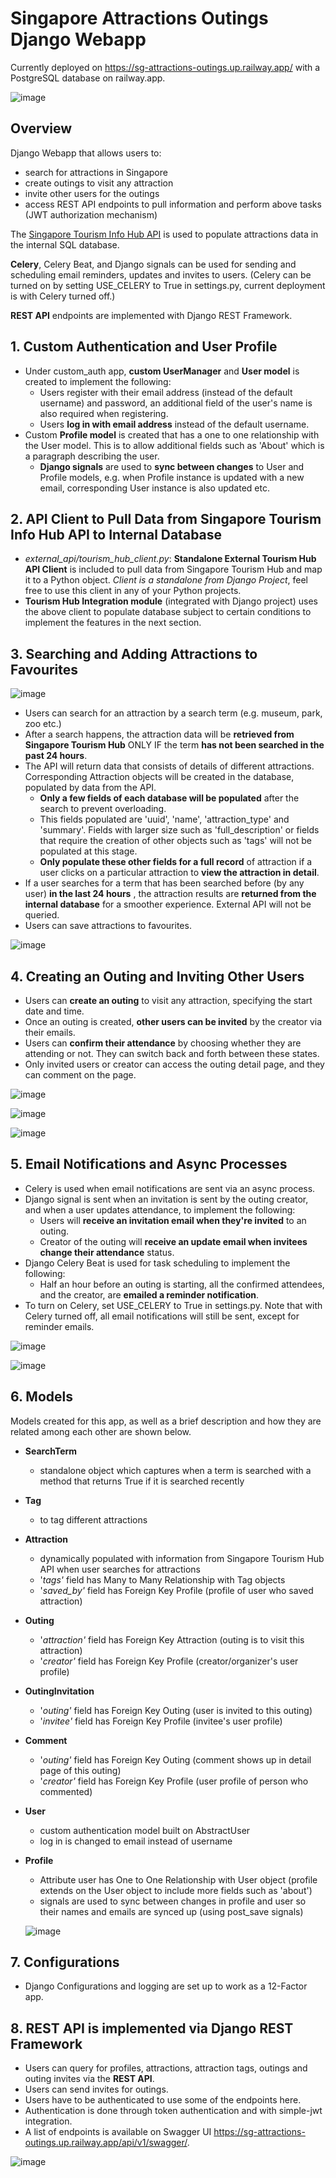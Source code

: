 ﻿# Singapore Attractions Outings Django Webapp
 
Currently deployed on <a href='https://sg-attractions-outings.up.railway.app/'>https://sg-attractions-outings.up.railway.app/</a> with a PostgreSQL database on railway.app.
 
 ![image](https://user-images.githubusercontent.com/9307190/199877457-8d721bdb-f0b3-4ca8-990f-5ca6bd75a960.png)

## Overview

Django Webapp that allows users to:

- search for attractions in Singapore
- create outings to visit any attraction
- invite other users for the outings
- access REST API endpoints to pull information and perform above tasks (JWT authorization mechanism)

The <a href='https://tih-dev.stb.gov.sg/api-products-documentation'>Singapore Tourism Info Hub API</a> is used to populate attractions data in the internal SQL database.

**Celery**, Celery Beat, and Django signals can be used for sending and scheduling email reminders, updates and invites to users. (Celery can be turned on by setting USE_CELERY to True in settings.py, current deployment is with Celery turned off.)

**REST API** endpoints are implemented with Django REST Framework.


## 1. Custom Authentication and User Profile

- Under custom\_auth app, **custom UserManager** and **User model** is created to implement the following:
  - Users register with their email address (instead of the default username) and password, an additional field of the user's name is also required when registering.
  - Users **log in with email address** instead of the default username.
- Custom **Profile model** is created that has a one to one relationship with the User model. This is to allow additional fields such as 'About' which is a paragraph describing the user.
  - **Django signals** are used to **sync between changes** to User and Profile models, e.g. when Profile instance is updated with a new email, corresponding User instance is also updated etc.


## 2. API Client to Pull Data from Singapore Tourism Info Hub API to Internal Database

- _external\_api/tourism\_hub\_client.py_: **Standalone External Tourism Hub API Client** is included to pull data from Singapore Tourism Hub and map it to a Python object. _Client is a standalone from Django Project_, feel free to use this client in any of your Python projects.
- **Tourism Hub Integration module** (integrated with Django project) uses the above client to populate database subject to certain conditions to implement the features in the next section.


## 3. Searching and Adding Attractions to Favourites

![image](https://user-images.githubusercontent.com/9307190/199877660-d6a72489-b252-4a9a-8bd8-2f0eb609a3e2.png)

- Users can search for an attraction by a search term (e.g. museum, park, zoo etc.)
- After a search happens, the attraction data will be **retrieved from Singapore Tourism Hub** ONLY IF the term **has not been searched in the past 24 hours**.
- The API will return data that consists of details of different attractions. Corresponding Attraction objects will be created in the database, populated by data from the API.
  - **Only a few fields of each database will be populated** after the search to prevent overloading.
  - This fields populated are 'uuid', 'name', 'attraction\_type' and 'summary'. Fields with larger size such as 'full\_description' or fields that require the creation of other objects such as 'tags' will not be populated at this stage.
  - **Only populate these other fields for a full record** of attraction if a user clicks on a particular attraction to **view the attraction in detail**.
- If a user searches for a term that has been searched before (by any user) **in the last 24 hours** , the attraction results are **returned from the internal database** for a smoother experience. External API will not be queried.
- Users can save attractions to favourites.

![image](https://user-images.githubusercontent.com/9307190/199877890-0a4b1d3b-29cf-4d9a-8895-eeb3c8dbe777.png)


## 4. Creating an Outing and Inviting Other Users

- Users can **create an outing** to visit any attraction, specifying the start date and time.
- Once an outing is created, **other users can be invited** by the creator via their emails.
- Users can **confirm their attendance** by choosing whether they are attending or not. They can switch back and forth between these states.
- Only invited users or creator can access the outing detail page, and they can comment on the page.

![image](https://user-images.githubusercontent.com/9307190/199940057-3a094461-43fb-4a77-8e27-49608c00d120.png)

![image](https://user-images.githubusercontent.com/9307190/199940716-c34d4291-5bf2-40aa-ac25-b77b5fc2c3cf.png)

![image](https://user-images.githubusercontent.com/9307190/199943410-78cea10c-5912-44a8-8250-b91412246def.png)

## 5. Email Notifications and Async Processes

- Celery is used when email notifications are sent via an async process.
- Django signal is sent when an invitation is sent by the outing creator, and when a user updates attendance, to implement the following:
  - Users will **receive an invitation email when they're invited** to an outing.
  - Creator of the outing will **receive an update email when invitees change their attendance** status.
- Django Celery Beat is used for task scheduling to implement the following:
  - Half an hour before an outing is starting, all the confirmed attendees, and the creator, are **emailed a reminder notification**.
- To turn on Celery, set USE_CELERY to True in settings.py. Note that with Celery turned off, all email notifications will still be sent, except for reminder emails.

![image](https://user-images.githubusercontent.com/9307190/199947236-99557290-f5f5-4662-83a8-908081ab33f6.png)

![image](https://user-images.githubusercontent.com/9307190/199947510-2776e278-fbac-4bdb-a974-1dbd265ee446.png)

## 6. Models

Models created for this app, as well as a brief description and how they are related among each other are shown below.

- **SearchTerm**
  - standalone object which captures when a term is searched with a method that returns True if it is searched recently
- **Tag**
  - to tag different attractions
- **Attraction**
  - dynamically populated with information from Singapore Tourism Hub API when user searches for attractions
  - '_tags'_ field has Many to Many Relationship with Tag objects
  - '_saved\_by'_ field has Foreign Key Profile (profile of user who saved attraction)
- **Outing**
  - '_attraction'_ field has Foreign Key Attraction (outing is to visit this attraction)
  - '_creator'_ field has Foreign Key Profile (creator/organizer's user profile)
- **OutingInvitation**
  - '_outing'_ field has Foreign Key Outing (user is invited to this outing)
  - '_invitee'_ field has Foreign Key Profile (invitee's user profile)
- **Comment**
  - '_outing'_ field has Foreign Key Outing (comment shows up in detail page of this outing)
  - '_creator'_ field has Foreign Key Profile (user profile of person who commented)
- **User**
  - custom authentication model built on AbstractUser
  - log in is changed to email instead of username
- **Profile**
  - Attribute user has One to One Relationship with User object (profile extends on the User object to include more fields such as 'about')
  - signals are used to sync between changes in profile and user so their names and emails are synced up (using post\_save signals)
  
  ![image](https://user-images.githubusercontent.com/9307190/199954914-47ae167b-c0cb-4dc2-b6e7-e1166af66ebd.png)

## 7. Configurations

- Django Configurations and logging are set up to work as a 12-Factor app.


## 8. REST API is implemented via Django REST Framework

- Users can query for profiles, attractions, attraction tags, outings and outing invites via the **REST API**.
- Users can send invites for outings.
- Users have to be authenticated to use some of the endpoints here.
- Authentication is done through token authentication and with simple-jwt integration.
- A list of endpoints is available on Swagger UI <a href='https://sg-attractions-outings.up.railway.app/api/v1/swagger/'>https://sg-attractions-outings.up.railway.app/api/v1/swagger/</a>.

![image](https://user-images.githubusercontent.com/9307190/199946158-37e89cbb-46ac-4fde-aa39-937f45284ee1.png)

